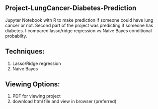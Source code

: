 ## Project-LungCancer-Diabetes-Prediction
Jupyter Notebook with R to make prediction if someone could have lung cancer or not. Second part of the project was predicting if someone has diabetes. I compared lasso/ridge regression vs Naive Bayes conditional probabilty. 

## Techniques:
1) Lasso/Ridge regression
2) Naive Bayes

## Viewing Options:
1) PDF for viewing project
2) download html file and view in browser (preferred)
